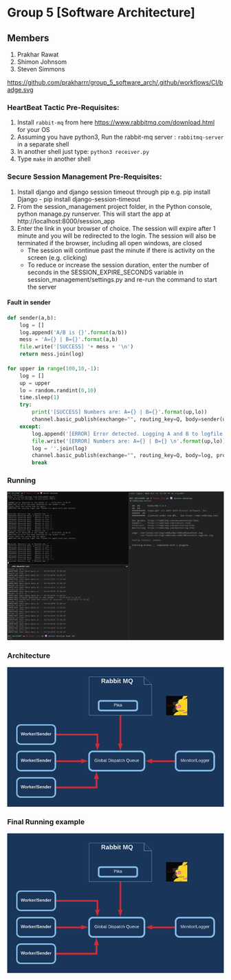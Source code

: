 # Group 5 [Software Architecture]
## Members
1. Prakhar Rawat
2. Shimon Johnsom
3. Steven Simmons

https://github.com/prakharrr/group_5_software_arch/.github/workflows/CI/badge.svg

### HeartBeat Tactic Pre-Requisites:
 1. Install `rabbit-mq` from here https://www.rabbitmq.com/download.html for your OS
 2. Assuming you have python3, Run the rabbit-mq server : `rabbitmq-server` in a separate shell
 3. In another shell just type: `python3 receiver.py`
 4. Type `make` in another shell

### Secure Session Management Pre-Requisites:
 1. Install django and django session timeout through pip
    e.g. pip install Django
        - pip install django-session-timeout
 2. From the session_management project folder, in the Python console, python manage.py runserver.
 This will start the app at http://localhost:8000/session_app
 3. Enter the link in your browser of choice. The session will expire after 1 minute and you will
 be redirected to the login. The session will also be terminated if the browser, including all open windows,
 are closed
    - The session will continue past the minute if there is activity on the screen (e.g. clicking)
    - To reduce or increase the session duration, enter the number of seconds in the SESSION_EXPIRE_SECONDS
    variable in session_management/settings.py and re-run the command to start the server

#### Fault in sender

```python
def sender(a,b):
    log = []
    log.append('A/B is {}'.format(a/b))
    mess = 'A={} | B={}'.format(a,b)
    file.write('[SUCCESS] '+ mess + '\n')
    return mess.join(log)

for upper in range(100,10,-1):
    log = []
    up = upper
    lo = random.randint(0,10)
    time.sleep(1)
    try:
        print('[SUCCESS] Numbers are: A={} | B={}'.format(up,lo))
        channel.basic_publish(exchange="", routing_key=Q, body=sender(up,lo), properties=pika.BasicProperties(delivery_mode=1)) 
    except:
        log.append('[ERROR] Error detected. Logging A and B to logfile!')
        file.write('[ERROR] Numbers are: A={} | B={} \n'.format(up,lo))
        log = ''.join(log)
        channel.basic_publish(exchange="", routing_key=Q, body=log, properties=pika.BasicProperties(delivery_mode=1))   
        break
```

### Running 

![alt text](https://github.com/prakharrr/group_5_software_arch/blob/master/assets/process_all.png "Running instance")

### Architecture
![alt text](https://github.com/prakharrr/group_5_software_arch/blob/master/assets/HB.png "Architecture")

### Final Running example
![alt text](https://github.com/prakharrr/group_5_software_arch/blob/master/assets/HB.png "Detection of HeartBeat")

